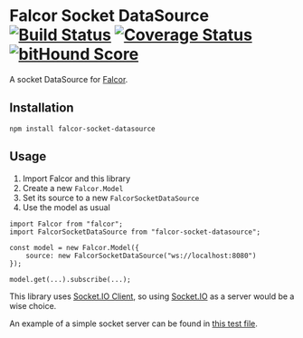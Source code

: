# Falcor Socket DataSource <br /> [![Build Status](https://travis-ci.org/giovannicalo/falcor-socket-datasource.svg?branch=master)](https://travis-ci.org/giovannicalo/falcor-socket-datasource) [![Coverage Status](https://coveralls.io/repos/giovannicalo/falcor-socket-datasource/badge.svg?branch=master&service=github)](https://coveralls.io/github/giovannicalo/falcor-socket-datasource?branch=master) [![bitHound Score](https://www.bithound.io/github/giovannicalo/falcor-socket-datasource/badges/score.svg)](https://www.bithound.io/github/giovannicalo/falcor-socket-datasource)

A socket DataSource for [Falcor](https://github.com/Netflix/falcor).

## Installation

```
npm install falcor-socket-datasource
```

## Usage

1. Import Falcor and this library
2. Create a new `Falcor.Model`
3. Set its source to a new `FalcorSocketDataSource`
4. Use the model as usual

```
import Falcor from "falcor";
import FalcorSocketDataSource from "falcor-socket-datasource";

const model = new Falcor.Model({
	source: new FalcorSocketDataSource("ws://localhost:8080")
});

model.get(...).subscribe(...);
```

This library uses [Socket.IO Client](https://github.com/socketio/socket.io-client), so using [Socket.IO](https://github.com/socketio/socket.io) as a server would be a wise choice.

An example of a simple socket server can be found in [this test file](https://github.com/giovannicalo/falcor-socket-datasource/blob/master/test/server.js).
